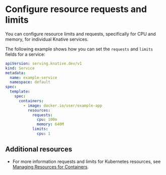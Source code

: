 # Configure resource requests and limits

You can configure resource limits and requests, specifically for CPU and memory, for individual Knative services.

The following example shows how you can set the `requests` and `limits` fields for a service:

```yaml
apiVersion: serving.knative.dev/v1
kind: Service
metadata:
  name: example-service
  namespace: default
spec:
  template:
    spec:
      containers:
        - image: docker.io/user/example-app
          resources:
            requests:
              cpu: 100m
              memory: 640M
            limits:
              cpu: 1
```

## Additional resources

* For more information requests and limits for Kubernetes resources, see [Managing Resources for Containers](https://kubernetes.io/docs/concepts/configuration/manage-resources-containers/).
